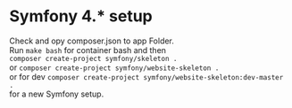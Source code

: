 # Symfony 4.* setup
Check and opy composer.json to app Folder.  
Run `make bash` for container bash and then   
`composer create-project symfony/skeleton .`  
or `composer create-project symfony/website-skeleton .`   
or for dev `composer create-project symfony/website-skeleton:dev-master .`   
for a new Symfony setup.


